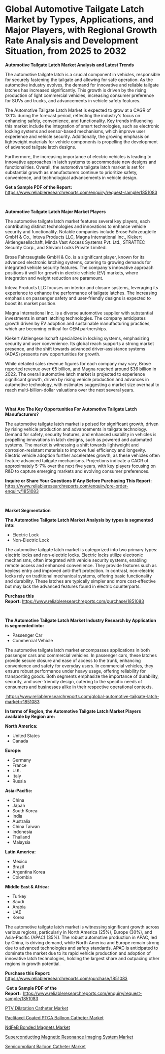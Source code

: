 <p><h1>Global Automotive Tailgate Latch Market by Types, Applications, and Major Players, with Regional Growth Rate Analysis and Development Situation, from 2025 to 2032</h1></p><p><strong>Automotive Tailgate Latch Market Analysis and Latest Trends</strong></p>
<p><p>The automotive tailgate latch is a crucial component in vehicles, responsible for securely fastening the tailgate and allowing for safe operation. As the automotive industry evolves, the demand for innovative and reliable tailgate latches has increased significantly. This growth is driven by the rising production of light commercial vehicles, increasing consumer preference for SUVs and trucks, and advancements in vehicle safety features.</p><p>The Automotive Tailgate Latch Market is expected to grow at a CAGR of 13.1% during the forecast period, reflecting the industry's focus on enhancing safety, convenience, and functionality. Key trends influencing this market include the integration of smart technologies, such as electronic locking systems and sensor-based mechanisms, which improve user experience and vehicle security. Additionally, the growing emphasis on lightweight materials for vehicle components is propelling the development of advanced tailgate latch designs. </p><p>Furthermore, the increasing importance of electric vehicles is leading to innovative approaches in latch systems to accommodate new designs and functionalities. Overall, the automotive tailgate latch market is set for substantial growth as manufacturers continue to prioritize safety, convenience, and technological advancements in vehicle design.</p></p>
<p><strong>Get a Sample PDF of the Report:&nbsp;</strong> <a href="https://www.reliableresearchreports.com/enquiry/request-sample/1851083?utm_campaign=36&utm_medium=2&utm_source=Github&utm_content=ia&utm_term=26032025&utm_id=automotive-tailgate-latch">https://www.reliableresearchreports.com/enquiry/request-sample/1851083</a></p>
<p>&nbsp;</p>
<p><strong>Automotive Tailgate Latch Major Market Players</strong></p>
<p><p>The automotive tailgate latch market features several key players, each contributing distinct technologies and innovations to enhance vehicle security and functionality. Notable companies include Brose Fahrzeugteile GmbH & Co., Inteva Products LLC, Magna International Inc., Kiekert Aktiengesellschaft, Minda Vast Access Systems Pvt. Ltd., STRATTEC Security Corp., and Shivani Locks Private Limited.</p><p>Brose Fahrzeugteile GmbH & Co. is a significant player, known for its advanced electronic latching systems, catering to growing demands for integrated vehicle security features. The company's innovative approach positions it well for growth in electric vehicle (EV) markets, where integration and weight reduction are paramount.</p><p>Inteva Products LLC focuses on interior and closure systems, leveraging its experience to enhance the performance of tailgate latches. The increasing emphasis on passenger safety and user-friendly designs is expected to boost its market position.</p><p>Magna International Inc. is a diverse automotive supplier with substantial investments in smart latching technologies. The company anticipates growth driven by EV adoption and sustainable manufacturing practices, which are becoming critical for OEM partnerships.</p><p>Kiekert Aktiengesellschaft specializes in locking systems, emphasizing security and user convenience. Its global reach supports a strong market presence, and the shift towards advanced driver-assistance systems (ADAS) presents new opportunities for growth.</p><p>While detailed sales revenue figures for each company may vary, Brose reported revenue over €5 billion, and Magna reached around $36 billion in 2022. The overall automotive latch market is projected to experience significant growth, driven by rising vehicle production and advances in automotive technology, with estimates suggesting a market size overhaul to reach multi-billion-dollar valuations over the next several years.</p></p>
<p>&nbsp;</p>
<p><strong>What Are The Key Opportunities For Automotive Tailgate Latch Manufacturers?</strong></p>
<p><p>The automotive tailgate latch market is poised for significant growth, driven by rising vehicle production and advancements in tailgate technology. Demand for safety, security features, and enhanced usability in vehicles is propelling innovations in latch designs, such as powered and automated systems. The market is witnessing a shift towards lightweight and corrosion-resistant materials to improve fuel efficiency and longevity. Electric vehicle adoption further accelerates growth, as these vehicles often feature advanced tailgate mechanisms. Projections indicate a CAGR of approximately 5-7% over the next five years, with key players focusing on R&D to capture emerging markets and evolving consumer preferences.</p></p>
<p><strong>Inquire or Share Your Questions If Any Before Purchasing This Report:</strong> <a href="https://www.reliableresearchreports.com/enquiry/pre-order-enquiry/1851083?utm_campaign=36&utm_medium=2&utm_source=Github&utm_content=ia&utm_term=26032025&utm_id=automotive-tailgate-latch">https://www.reliableresearchreports.com/enquiry/pre-order-enquiry/1851083</a></p>
<p>&nbsp;</p>
<p><strong>Market Segmentation</strong></p>
<p><strong>The Automotive Tailgate Latch Market Analysis by types is segmented into:</strong></p>
<p><ul><li>Electric Lock</li><li>Non-Electric Lock</li></ul></p>
<p><p>The automotive tailgate latch market is categorized into two primary types: electric locks and non-electric locks. Electric locks utilize electronic mechanisms, often integrated with vehicle security systems, enabling remote access and enhanced convenience. They provide features such as keyless entry and improved anti-theft protection. In contrast, non-electric locks rely on traditional mechanical systems, offering basic functionality and durability. These latches are typically simpler and more cost-effective but may lack the advanced features found in electric counterparts.</p></p>
<p><strong>Purchase this Report:&nbsp;</strong><a href="https://www.reliableresearchreports.com/purchase/1851083?utm_campaign=36&utm_medium=2&utm_source=Github&utm_content=ia&utm_term=26032025&utm_id=automotive-tailgate-latch">https://www.reliableresearchreports.com/purchase/1851083</a></p>
<p>&nbsp;</p>
<p><strong>The Automotive Tailgate Latch Market Industry Research by Application is segmented into:</strong></p>
<p><ul><li>Passenger Car</li><li>Commercial Vehicle</li></ul></p>
<p><p>The automotive tailgate latch market encompasses applications in both passenger cars and commercial vehicles. In passenger cars, these latches provide secure closure and ease of access to the trunk, enhancing convenience and safety for everyday users. In commercial vehicles, they ensure robust performance under heavy usage, offering reliability for transporting goods. Both segments emphasize the importance of durability, security, and user-friendly design, catering to the specific needs of consumers and businesses alike in their respective operational contexts.</p></p>
<p><a href="https://www.reliableresearchreports.com/global-automotive-tailgate-latch-market-r1851083?utm_campaign=36&utm_medium=2&utm_source=Github&utm_content=ia&utm_term=26032025&utm_id=automotive-tailgate-latch">&nbsp;https://www.reliableresearchreports.com/global-automotive-tailgate-latch-market-r1851083</a></p>
<p><strong>In terms of Region, the Automotive Tailgate Latch Market Players available by Region are:</strong></p>
<p>
    <p> <strong> North America: </strong>
        <ul>
            <li>United States</li>
            <li>Canada</li>
        </ul>
        </p> 
    <p> <strong> Europe: </strong>
        <ul>
            <li>Germany</li>
            <li>France</li>
            <li>U.K.</li>
            <li>Italy</li>
            <li>Russia</li>
        </ul>
        </p> 
    <p> <strong> Asia-Pacific: </strong>
        <ul>
            <li>China</li>
            <li>Japan</li>
            <li>South Korea</li>
            <li>India</li>
            <li>Australia</li>
            <li>China Taiwan</li>
            <li>Indonesia</li>
            <li>Thailand</li>
            <li>Malaysia</li>
        </ul>
        </p> 
    <p> <strong> Latin America: </strong>
        <ul>
            <li>Mexico</li>
            <li>Brazil</li>
            <li>Argentina Korea</li>
            <li>Colombia</li>
        </ul>
        </p> 
    <p> <strong> Middle East & Africa: </strong>
        <ul>
            <li>Turkey</li>
            <li>Saudi</li>
            <li>Arabia</li>
            <li>UAE</li>
            <li>Korea</li>
        </ul>
    </p>
    </p>
<p><p>The automotive tailgate latch market is witnessing significant growth across various regions, particularly in North America (25%), Europe (30%), and Asia-Pacific (APAC) (35%). The robust automotive production in APAC, led by China, is driving demand, while North America and Europe remain strong due to advanced technologies and safety standards. APAC is anticipated to dominate the market due to its rapid vehicle production and adoption of innovative latch technologies, holding the largest share and outpacing other regions in growth potential.</p></p>
<p><strong>Purchase this Report: </strong><a href="https://www.reliableresearchreports.com/purchase/1851083?utm_campaign=36&utm_medium=2&utm_source=Github&utm_content=ia&utm_term=26032025&utm_id=automotive-tailgate-latch">https://www.reliableresearchreports.com/purchase/1851083</a></p>
<p>&nbsp;<strong>Get a Sample PDF of the Report:&nbsp;&nbsp;</strong><a href="https://www.reliableresearchreports.com/enquiry/request-sample/1851083?utm_campaign=36&utm_medium=2&utm_source=Github&utm_content=ia&utm_term=26032025&utm_id=automotive-tailgate-latch">https://www.reliableresearchreports.com/enquiry/request-sample/1851083</a></p>
<p><strong></strong></p>
<p><p><a href="https://github.com/ummulmzu/Market-Research-Report-List-1/blob/main/ptv-dilatation-catheter-market.md?utm_campaign=36&utm_medium=2&utm_source=Github&utm_content=ia&utm_term=26032025&utm_id=automotive-tailgate-latch">PTV Dilatation Catheter Market</a></p><p><a href="https://github.com/nwokechock6s/Market-Research-Report-List-1/blob/main/paclitaxel-coated-ptca-balloon-catheter-market.md?utm_campaign=36&utm_medium=2&utm_source=Github&utm_content=ia&utm_term=26032025&utm_id=automotive-tailgate-latch">Paclitaxel Coated PTCA Balloon Catheter Market</a></p><p><a href="https://github.com/boudykodumi/Market-Research-Report-List-1/blob/main/ndfeb-bonded-magnets-market.md?utm_campaign=36&utm_medium=2&utm_source=Github&utm_content=ia&utm_term=26032025&utm_id=automotive-tailgate-latch">NdFeB Bonded Magnets Market</a></p><p><a href="https://github.com/vsiljgestel/Market-Research-Report-List-1/blob/main/superconducting-magnetic-resonance-imaging-system-market.md?utm_campaign=36&utm_medium=2&utm_source=Github&utm_content=ia&utm_term=26032025&utm_id=automotive-tailgate-latch">Superconducting Magnetic Resonance Imaging System Market</a></p><p><a href="https://github.com/aiamekar/Market-Research-Report-List-1/blob/main/semicompliant-balloon-catheter-market.md?utm_campaign=36&utm_medium=2&utm_source=Github&utm_content=ia&utm_term=26032025&utm_id=automotive-tailgate-latch">Semicompliant Balloon Catheter Market</a></p></p>